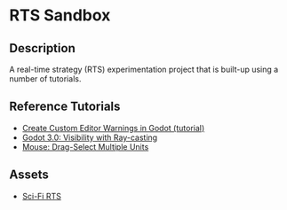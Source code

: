 # RTS Sandbox

## Description
A real-time strategy (RTS) experimentation project that is built-up using a number of tutorials.

## Reference Tutorials
* [Create Custom Editor Warnings in Godot (tutorial)](https://www.youtube.com/watch?v=90XPxd2533c)
* [Godot 3.0: Visibility with Ray-casting](http://kidscancode.org/blog/2018/03/godot3_visibility_raycasts/)
* [Mouse: Drag-Select Multiple Units](http://kidscancode.org/godot_recipes/input/multi_unit_select/)

## Assets
* [Sci-Fi RTS](https://www.kenney.nl/assets/sci-fi-rts)
